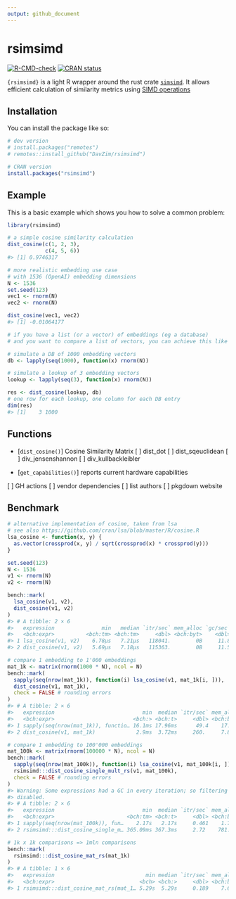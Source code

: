 ```yaml
---
output: github_document
---
```


<!-- README.md is generated from README.Rmd. Please edit that file -->



# rsimsimd

<!-- badges: start -->
[![R-CMD-check](https://github.com/DavZim/rsimsimd/actions/workflows/R-CMD-check.yaml/badge.svg)](https://github.com/DavZim/rsimsimd/actions/workflows/R-CMD-check.yaml)
[![CRAN status](https://www.r-pkg.org/badges/version/rsimsimd)](https://CRAN.R-project.org/package=rsimsimd)
<!-- badges: end -->

`{rsimsimd}` is a light R wrapper around the rust crate [`simsimd`](https://github.com/ashvardanian/SimSIMD).
It allows efficient calculation of similarity metrics using [SIMD operations](https://en.wikipedia.org/wiki/Single_instruction,_multiple_data) 


## Installation

You can install the package like so:

``` r
# dev version
# install.packages("remotes")
# remotes::install_github("DavZim/rsimsimd")

# CRAN version
install.packages("rsimsimd")
```

## Example

This is a basic example which shows you how to solve a common problem:


``` r
library(rsimsimd)

# a simple cosine similarity calculation
dist_cosine(c(1, 2, 3),
            c(4, 5, 6))
#> [1] 0.9746317

# more realistic embedding use case
# with 1536 (OpenAI) embedding dimensions
N <- 1536
set.seed(123)
vec1 <- rnorm(N)
vec2 <- rnorm(N)

dist_cosine(vec1, vec2)
#> [1] -0.01064177

# if you have a list (or a vector) of embeddings (eg a database)
# and you want to compare a list of vectors, you can achieve this like so

# simulate a DB of 1000 embedding vectors
db <- lapply(seq(1000), function(x) rnorm(N))

# simulate a lookup of 3 embedding vectors
lookup <- lapply(seq(3), function(x) rnorm(N))

res <- dist_cosine(lookup, db)
# one row for each lookup, one column for each DB entry
dim(res)
#> [1]    3 1000
```


## Functions

- [`dist_cosine()`] Cosine Similarity Matrix
[ ] dist_dot
[ ] dist_sqeuclidean
[ ] div_jensenshannon
[ ] div_kullbackleibler

- [`get_capabilities()`] reports current hardware capabilities

[ ] GH actions
[ ] vendor dependencies
[ ] list authors
[ ] pkgdown website




## Benchmark



``` r
# alternative implementation of cosine, taken from lsa
# see also https://github.com/cran/lsa/blob/master/R/cosine.R
lsa_cosine <- function(x, y) {
  as.vector(crossprod(x, y) / sqrt(crossprod(x) * crossprod(y)))
}

set.seed(123)
N <- 1536
v1 <- rnorm(N)
v2 <- rnorm(N)

bench::mark(
  lsa_cosine(v1, v2),
  dist_cosine(v1, v2)
)
#> # A tibble: 2 × 6
#>   expression               min   median `itr/sec` mem_alloc `gc/sec`
#>   <bch:expr>          <bch:tm> <bch:tm>     <dbl> <bch:byt>    <dbl>
#> 1 lsa_cosine(v1, v2)    6.78µs   7.21µs   118041.        0B     11.8
#> 2 dist_cosine(v1, v2)   5.69µs   7.18µs   115363.        0B     11.5

# compare 1 embedding to 1'000 embeddings
mat_1k <- matrix(rnorm(1000 * N), ncol = N)
bench::mark(
  sapply(seq(nrow(mat_1k)), function(i) lsa_cosine(v1, mat_1k[i, ])),
  dist_cosine(v1, mat_1k),
  check = FALSE # rounding errors
)
#> # A tibble: 2 × 6
#>   expression                            min  median `itr/sec` mem_alloc `gc/sec`
#>   <bch:expr>                         <bch:> <bch:t>     <dbl> <bch:byt>    <dbl>
#> 1 sapply(seq(nrow(mat_1k)), functio… 16.1ms 17.96ms      49.4    17.7MB     2.06
#> 2 dist_cosine(v1, mat_1k)             2.9ms  3.72ms     260.     7.86KB     0

# compare 1 embedding to 100'000 embeddings
mat_100k <- matrix(rnorm(100000 * N), ncol = N)
bench::mark(
  sapply(seq(nrow(mat_100k)), function(i) lsa_cosine(v1, mat_100k[i, ])),
  rsimsimd:::dist_cosine_single_mult_rs(v1, mat_100k),
  check = FALSE # rounding errors
)
#> Warning: Some expressions had a GC in every iteration; so filtering is
#> disabled.
#> # A tibble: 2 × 6
#>   expression                            min  median `itr/sec` mem_alloc `gc/sec`
#>   <bch:expr>                       <bch:tm> <bch:t>     <dbl> <bch:byt>    <dbl>
#> 1 sapply(seq(nrow(mat_100k)), fun…    2.17s   2.17s     0.461    1.73GB     2.77
#> 2 rsimsimd:::dist_cosine_single_m… 365.09ms 367.3ms     2.72    781.3KB     0

# 1k x 1k comparisons => 1mln comparisons
bench::mark(
  rsimsimd:::dist_cosine_mat_rs(mat_1k)
)
#> # A tibble: 1 × 6
#>   expression                             min median `itr/sec` mem_alloc `gc/sec`
#>   <bch:expr>                           <bch> <bch:>     <dbl> <bch:byt>    <dbl>
#> 1 rsimsimd:::dist_cosine_mat_rs(mat_1… 5.29s  5.29s     0.189    7.63MB        0
```
